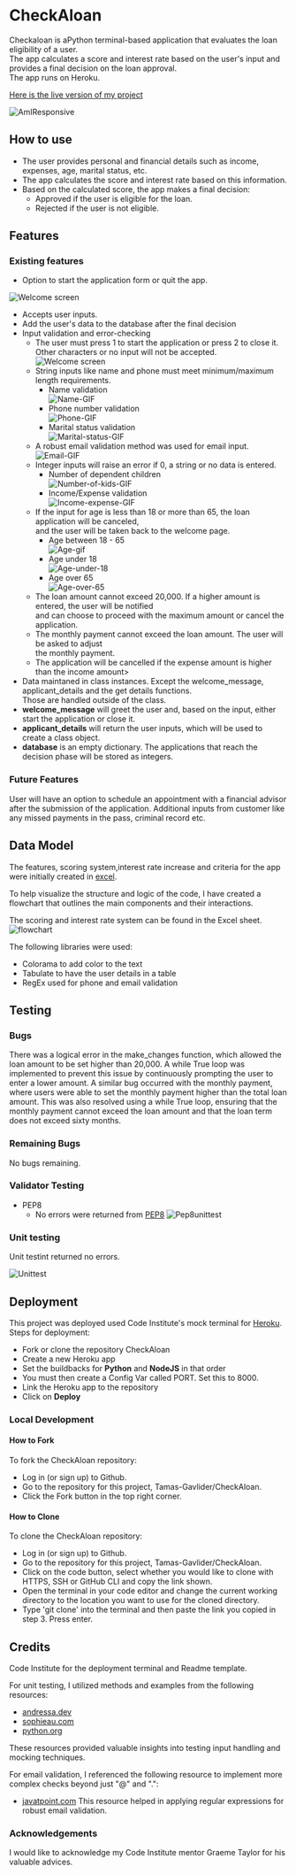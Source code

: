 # CheckAloan

Checkaloan is aPython terminal-based application that evaluates the loan eligibility of a user.<br> The app calculates a score and interest rate based on the user's input and provides a final decision on the loan approval.<br> The app runs on Heroku.

[Here is the live version of my project](https://checkaloan-cdfe97fe02ce.herokuapp.com/)

![AmIResponsive](docs/screenshots/am-i-responsive.png)
## How to use

- The user provides personal and financial details such as income, expenses, age, marital status, etc.
- The app calculates the score and interest rate based on this information.
- Based on the calculated score, the app makes a final decision:
    - <bold>Approved</bold> if the user is eligible for the loan.
    - <bold>Rejected</bold> if the user is not eligible.

## Features

### Existing features

 - Option to start the application form or quit the app.

![Welcome screen](docs/screenshots/welcome-screen.png)

 - Accepts user inputs.
 - Add the user's data to the database after the final decision
 - Input validation and error-checking
    - The user must press 1 to start the application or press 2 to close it.<br> Other characters or no input will not be accepted.<br>
    ![Welcome screen](/docs/gif/main-menu.gif)
    - String inputs like name and phone must meet minimum/maximum length requirements.<br>
      - Name validation<br>![Name-GIF](/docs/gif/name-input-validation.gif)
      - Phone number validation<br>![Phone-GIF](/docs/gif/phone-input-validation.gif)
      - Marital status validation<br>![Marital-status-GIF](/docs/gif/marital-status-input-validation.gif)
    - A robust email validation method was used for email input.<br>![Email-GIF](/docs/gif/email-input-validation.gif.gif)
    - Integer inputs will raise an error if 0, a string or no data is entered.
        - Number of dependent children<br>![Number-of-kids-GIF](/docs/gif/number-of-kids.gif)
        - Income/Expense validation<br>![Income-expense-GIF](/docs/gif/income-expense-validation.gif)
    - If the input for age is less than 18 or more than 65, the loan application will be canceled,<br> and the user will be taken back to the welcome page.
        - Age between 18 - 65<br>![Age-gif](/docs/gif/age-input-validation.gif)
        - Age under 18<br>![Age-under-18](/docs/screenshots/age-under-18.png)
        - Age over 65<br>![Age-over-65](/docs/screenshots/age-over-65.png)
    - The loan amount cannot exceed 20,000. If a higher amount is entered, the user will be notified<br> and can choose to proceed with the maximum amount or cancel the application.
    - The monthly payment cannot exceed the loan amount. The user will be asked to adjust<br> the monthly payment.
    - The application will be cancelled if the expense amount is higher than the income amount><br>
- Data maintaned in class instances. Except the welcome_message, applicant_details and the get details functions.<br> Those are handled outside of the class.
- **welcome_message** will greet the user and, based on the input, either start the application or close it.
- **applicant_details** will return the user inputs, which will be used to create a class object.
- **database** is an empty dictionary. The applications that reach the decision phase will be stored as integers.

### Future Features

User will have an option to schedule an appointment with a financial advisor after the submission of the application.
Additional inputs from customer like any missed payments in the pass, criminal record etc.

## Data Model

The features, scoring system,interest rate increase and criteria for the app were initially created in [excel](/docs/roadmap.xlsx).

To help visualize the structure and logic of the code, I have created a flowchart that outlines the main components and their interactions. 

The scoring and interest rate system can be found in the Excel sheet.
![flowchart](docs/flowchart.png)

The following libraries were used:
- Colorama to add color to the text
- Tabulate to have the user details in a table
- RegEx used for phone and email validation

## Testing

### Bugs

There was a logical error in the make_changes function, which allowed the loan amount to be set higher than 20,000. A while True loop was implemented to prevent this issue by continuously prompting the user to enter a lower amount. A similar bug occurred with the monthly payment, where users were able to set the monthly payment higher than the total loan amount. This was also resolved using a while True loop, ensuring that the monthly payment cannot exceed the loan amount and that the loan term does not exceed sixty months.

### Remaining Bugs

No bugs remaining.

### Validator Testing

- PEP8 
    - No errors were returned from [PEP8](https://pep8ci.herokuapp.com/)
![Pep8unittest](/docs/validation/unittest-pep8.png)

### Unit testing

Unit testint returned no errors.

![Unittest](/docs/validation/unittest.png)

## Deployment

This project was deployed used Code Institute's mock terminal for [Heroku](https://dashboard.heroku.com/apps).<br>
Steps for deployment:
- Fork or clone the repository CheckAloan
- Create a new Heroku app 
- Set the buildbacks for **Python** and **NodeJS** in that order
- You must then create a Config Var called PORT. Set this to 8000.
- Link the Heroku app to the repository
- Click on <strong>Deploy</strong>

### Local Development

#### How to Fork

To fork the CheckAloan repository:
  - Log in (or sign up) to Github.
  -  Go to the repository for this project, Tamas-Gavlider/CheckAloan.
  - Click the Fork button in the top right corner.

#### How to Clone

To clone the CheckAloan repository:

- Log in (or sign up) to Github.
- Go to the repository for this project, Tamas-Gavlider/CheckAloan.
- Click on the code button, select whether you would like to clone with HTTPS, SSH or GitHub CLI and copy the link shown.
- Open the terminal in your code editor and change the current working directory to the location you want to use for the cloned directory.
- Type 'git clone' into the terminal and then paste the link you copied in step 3. Press enter.

## Credits 

Code Institute for the deployment terminal and Readme template.

For unit testing, I utilized methods and examples from the following resources:
  - [andressa.dev](https://andressa.dev/2019-07-20-using-pach-to-test-inputs/) 
  - [sophieau.com](https://sophieau.com/article/python-in-out-err-mocking/)<br>
  - [python.org](https://docs.python.org/3/library/unittest.mock.html)<br>

These resources provided valuable insights into testing input handling and mocking techniques.

For email validation, I referenced the following resource to implement more complex checks beyond just "@" and ".":
- [javatpoint.com](https://www.javatpoint.com/how-to-validated-email-address-in-python-with-regular-expression.)
This resource helped in applying regular expressions for robust email validation.

### Acknowledgements

I would like to acknowledge my Code Institute mentor Graeme Taylor for his valuable advices.